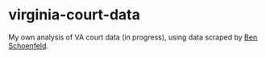 # virginia-court-data
My own analysis of VA court data (in progress), using data scraped by [Ben Schoenfeld](https://medium.com/@virginiacourtdata/virginia-court-data-fields-e224a9a41e15).
